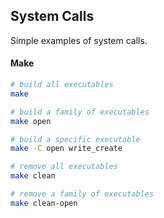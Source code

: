 ## System Calls

Simple examples of system calls.

#### Make

```sh
# build all executables
make

# build a family of executables
make open

# build a specific executable
make -C open write_create

# remove all executables
make clean

# remove a family of executables
make clean-open
```
